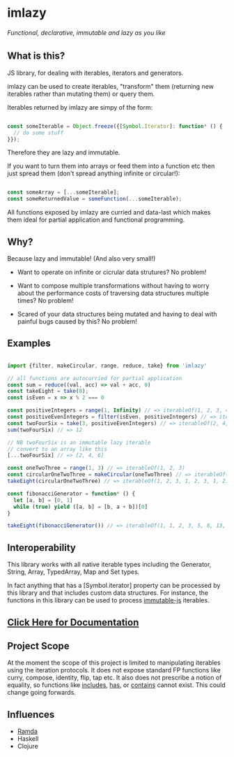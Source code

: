 # imlazy

###### Functional, declarative, immutable and lazy as you like

## What is this?

JS library, for dealing with iterables, iterators and generators.

imlazy can be used to create iterables, "transform" them (returning new iterables rather than mutating them) or query them.

Iterables returned by imlazy are simpy of the form:

```javascript

const someIterable = Object.freeze({[Symbol.Iterator]: function* () {
  // do some stuff
}});

```

Therefore they are lazy and immutable.

If you want to turn them into arrays or feed them into a function etc then just spread them (don't spread anything infinite or circular!):

```javascript

const someArray = [...someIterable];
const someReturnedValue = someFunction(...someIterable);

```

All functions exposed by imlazy are curried and data-last which makes them ideal for partial application and functional programming.

## Why?

Because lazy and immutable! (And also very small!)

- Want to operate on infinite or cicrular data strutures? No problem!

- Want to compose multiple transformations without having to worry about the performance costs of traversing data structures multiple times? No problem!

- Scared of your data structures being mutated and having to deal with painful bugs caused by this? No problem!

## Examples

```javascript

import {filter, makeCircular, range, reduce, take} from 'imlazy'

// all functions are autocurried for partial application
const sum = reduce((val, acc) => val + acc, 0)
const takeEight = take(8);
const isEven = x => x % 2 === 0

const positiveIntegers = range(1, Infinity) // => iterableOf(1, 2, 3, 4, 5, 6, 7, 8, ...)
const positiveEvenIntegers = filter(isEven, positiveIntegers) // => iterableOf(2, 4, 6, 8, ...)
const twoFourSix = take(3, positiveEvenIntegers) // => iterableOf(2, 4, 6)
sum(twoFourSix) // => 12

// NB twoFourSix is an immutable lazy iterable
// convert to an array like this
[...twoFourSix] // => [2, 4, 6]

const oneTwoThree = range(1, 3) // => iterableOf(1, 2, 3)
const circularOneTwoThree = makeCircular(oneTwoThree) // => iterableOf(1, 2, 3, 1, 2, 3, 1, 2, 3, ...)
takeEight(circularOneTwoThree) // => iterableOf(1, 2, 3, 1, 2, 3, 1, 2)

const fibonacciGenerator = function* () {
  let [a, b] = [0, 1]
  while (true) yield ([a, b] = [b, a + b])[0]
}

takeEight(fibonacciGenerator()) // => iterableOf(1, 1, 2, 3, 5, 8, 13, 21)

```

## Interoperability

This library works with all native iterable types including the Generator, String, Array, TypedArray, Map and Set types.

In fact anything that has a [Symbol.iterator] property can be processed by this library and that includes custom data structures. For instance, the functions in this library can be used to process [immutable-js](https://github.com/facebook/immutable-js) iterables.

## [Click Here for Documentation](http://benji6.github.io/imlazy/docs/)

## Project Scope

At the moment the scope of this project is limited to manipulating iterables using the iteration protocols. It does not expose standard FP functions like curry, compose, identity, flip, tap etc. It also does not prescribe a notion of equality, so functions like [includes](https://tc39.github.io/Array.prototype.includes/), [has](https://developer.mozilla.org/en-US/docs/Web/JavaScript/Reference/Global_Objects/Set/has), or [contains](http://ramdajs.com/docs/#contains) cannot exist. This could change going forwards.

## Influences

- [Ramda](https://github.com/ramda/ramda)
- Haskell
- Clojure
